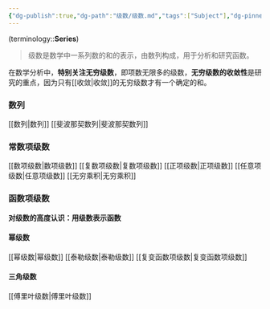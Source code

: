```yaml
---
{"dg-publish":true,"dg-path":"级数/级数.md","tags":["Subject"],"dg-pinned":true,"Level":0,"permalink":"/级数/级数/","pinned":true,"dgPassFrontmatter":true,"noteIcon":"","created":"2024-05-21T15:20:28.614+08:00","updated":"2024-10-10T10:46:26.612+08:00"}
---
```



(terminology::**Series**)
>级数是数学中一系列数的和的表示，由数列构成，用于分析和研究函数。

在数学分析中，**特别关注无穷级数**，即项数无限多的级数，**无穷级数的收敛性**是研究的重点，因为只有[[收敛\|收敛]]的无穷级数才有一个确定的和。

### 数列
[[数列\|数列]]
[[斐波那契数列\|斐波那契数列]]

### 常数项级数
[[数项级数\|数项级数]]
[[复数项级数\|复数项级数]]
[[正项级数\|正项级数]]
[[任意项级数\|任意项级数]]
[[无穷乘积\|无穷乘积]]

### 函数项级数
**对级数的高度认识：用级数表示函数**
#### 幂级数
[[幂级数\|幂级数]]
[[泰勒级数\|泰勒级数]]
[[复变函数项级数\|复变函数项级数]]
#### 三角级数
[[傅里叶级数\|傅里叶级数]]


